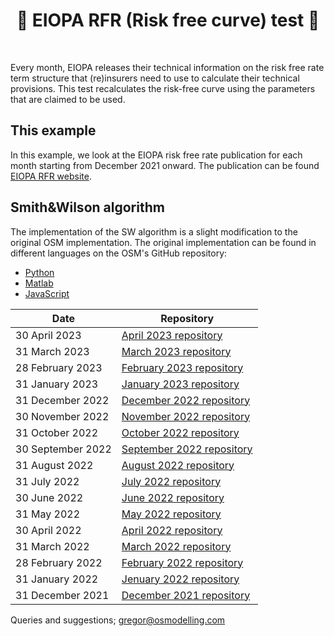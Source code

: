 <h1 align="center" style="border-botom: none">
  <b>
  🐍 EIOPA RFR (Risk free curve) test 🐍
 </b>
</h1>

</br>

Every month, EIOPA releases their technical information on the risk free rate term structure that (re)insurers need to use to calculate their technical provisions. This test recalculates the risk-free curve using the parameters that are claimed to be used.

## This example
In this example, we look at the EIOPA risk free rate publication for each month starting from December 2021 onward. The publication can be found [EIOPA RFR website](https://www.eiopa.europa.eu/tools-and-data/risk-free-interest-rate-term-structures_en).

## Smith&Wilson algorithm

The implementation of the SW algorithm is a slight modification to the original OSM implementation. The original implementation can be found in different languages on the OSM's GitHub repository:
-  [Python](https://github.com/qnity/insurance_python/tree/main/smith%26wilson)
-  [Matlab](https://github.com/qnity/insurance_matlab/tree/main/smith%26wilson)
-  [JavaScript](https://github.com/qnity/insurance_javascript/tree/main/smith-wilson)

| Date                     | Repository                          |
| -------------------------| ----------------------------------- |
| 30 April 2023            | [April 2023 repository]             |
| 31 March 2023            | [March 2023 repository]             |
| 28 February 2023         | [February 2023 repository]          |
| 31 January 2023          | [January 2023 repository]           |
| 31 December 2022         | [December 2022 repository]          |
| 30 November 2022         | [November 2022 repository]          |
| 31 October 2022          | [October 2022 repository]           |
| 30 September 2022        | [September 2022 repository]         |
| 31 August 2022           | [August 2022 repository]            |
| 31 July 2022             | [July 2022 repository]              |
| 30 June 2022             | [June 2022 repository]              |
| 31 May 2022              | [May 2022 repository]               |
| 30 April 2022            | [April 2022 repository]             |
| 31 March 2022            | [March 2022 repository]             |
| 28 February 2022         | [February 2022 repository]          |
| 31 January 2022          | [Jenuary 2022 repository]           |
| 31 December 2021         | [December 2021 repository]          |

[April 2023 repository]:https://github.com/qnity/EIOPA_Monthly_RFR_check/tree/main/23_April
[March 2023 repository]:https://github.com/qnity/EIOPA_Monthly_RFR_check/tree/main/23_March
[February 2023 repository]:https://github.com/qnity/EIOPA_Monthly_RFR_check/tree/main/23_February
[January 2023 repository]:https://github.com/qnity/EIOPA_Monthly_RFR_check/tree/main/23_January
[December 2022 repository]:https://github.com/qnity/EIOPA_Monthly_RFR_check/tree/main/22_December
[November 2022 repository]:https://github.com/qnity/EIOPA_Monthly_RFR_check/tree/main/22_November
[October 2022 repository]:https://github.com/qnity/EIOPA_Monthly_RFR_check/tree/main/22_October
[September 2022 repository]:https://github.com/qnity/EIOPA_Monthly_RFR_check/tree/main/22_September
[August 2022 repository]:https://github.com/qnity/EIOPA_Monthly_RFR_check/tree/main/22_August
[July 2022 repository]:https://github.com/qnity/EIOPA_Monthly_RFR_check/tree/main/22_July
[June 2022 repository]:https://github.com/qnity/EIOPA_Monthly_RFR_check/tree/main/22_June
[May 2022 repository]:https://github.com/qnity/EIOPA_Monthly_RFR_check/tree/main/22_May
[April 2022 repository]:https://github.com/qnity/EIOPA_Monthly_RFR_check/tree/main/22_April
[March 2022 repository]:https://github.com/qnity/EIOPA_Monthly_RFR_check/tree/main/22_March
[February 2022 repository]:https://github.com/qnity/EIOPA_Monthly_RFR_check/tree/main/22_February
[Jenuary 2022 repository]:https://github.com/qnity/EIOPA_Monthly_RFR_check/tree/main/22_January
[December 2021 repository]:https://github.com/qnity/EIOPA_Monthly_RFR_check/tree/main/21_December

Queries and suggestions; gregor@osmodelling.com
